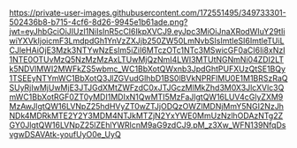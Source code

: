 https://private-user-images.githubusercontent.com/172551495/349733301-502436b8-b715-4cf6-8d26-9945e1b61ade.png?jwt=eyJhbGciOiJIUzI1NiIsInR5cCI6IkpXVCJ9.eyJpc3MiOiJnaXRodWIuY29tIiwiYXVkIjoicmF3LmdpdGh1YnVzZXJjb250ZW50LmNvbSIsImtleSI6ImtleTUiLCJleHAiOjE3Mzk3NTYwNzEsIm5iZiI6MTczOTc1NTc3MSwicGF0aCI6Ii8xNzI1NTE0OTUvMzQ5NzMzMzAxLTUwMjQzNmI4LWI3MTUtNGNmNi04ZDI2LTk5NDVlMWI2MWFkZS5wbmc_WC1BbXotQWxnb3JpdGhtPUFXUzQtSE1BQy1TSEEyNTYmWC1BbXotQ3JlZGVudGlhbD1BS0lBVkNPRFlMU0E1M1BRSzRaQSUyRjIwMjUwMjE3JTJGdXMtZWFzdC0xJTJGczMlMkZhd3M0X3JlcXVlc3QmWC1BbXotRGF0ZT0yMDI1MDIxN1QwMTI5MzFaJlgtQW16LUV4cGlyZXM9MzAwJlgtQW16LVNpZ25hdHVyZT0wZTJjODQzOWZlMDNjMmY5NGI2NzJhNDk4MDRkMTE2Y2Y3MDM4NTJkMTZjN2YxYWE0MmUzNzlhODAzNTg2ZGY0JlgtQW16LVNpZ25lZEhlYWRlcnM9aG9zdCJ9.pM_z3Xw_WFN139NfqDsvgwDSAVAtk-youfUyO0e_UyQ
